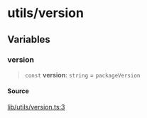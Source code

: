 # utils/version

## Variables

### version

> `const` **version**: `string` = `packageVersion`

#### Source

[lib/utils/version.ts:3](https://github.com/PufferFinance/puffer-sdk/blob/0be1bec30fd92606682cd2b2062122b82c51e20f/lib/utils/version.ts#L3)
